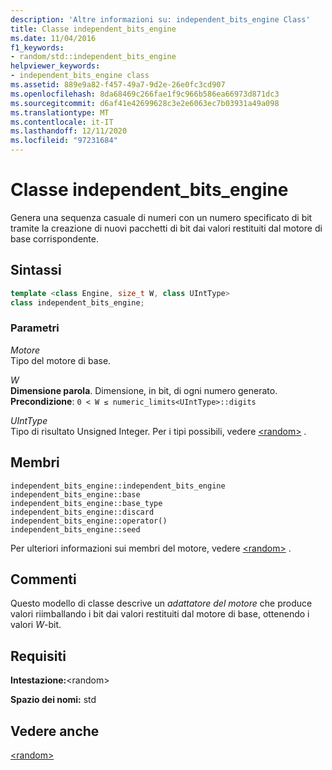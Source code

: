 ```yaml
---
description: 'Altre informazioni su: independent_bits_engine Class'
title: Classe independent_bits_engine
ms.date: 11/04/2016
f1_keywords:
- random/std::independent_bits_engine
helpviewer_keywords:
- independent_bits_engine class
ms.assetid: 889e9a82-f457-49a7-9d2e-26e0fc3cd907
ms.openlocfilehash: 8da68469c266fae1f9c966b586ea66973d871dc3
ms.sourcegitcommit: d6af41e42699628c3e2e6063ec7b03931a49a098
ms.translationtype: MT
ms.contentlocale: it-IT
ms.lasthandoff: 12/11/2020
ms.locfileid: "97231684"
---
```

# <a name="independent_bits_engine-class"></a>Classe independent_bits_engine

Genera una sequenza casuale di numeri con un numero specificato di bit tramite la creazione di nuovi pacchetti di bit dai valori restituiti dal motore di base corrispondente.

## <a name="syntax"></a>Sintassi

```cpp
template <class Engine, size_t W, class UIntType>
class independent_bits_engine;
```

### <a name="parameters"></a>Parametri

*Motore*\
Tipo del motore di base.

*W*\
**Dimensione parola**. Dimensione, in bit, di ogni numero generato. **Precondizione**: `0 < W ≤ numeric_limits<UIntType>::digits`

*UIntType*\
Tipo di risultato Unsigned Integer. Per i tipi possibili, vedere [\<random>](../standard-library/random.md) .

## <a name="members"></a>Membri

`independent_bits_engine::independent_bits_engine`\
`independent_bits_engine::base`\
`independent_bits_engine::base_type`\
`independent_bits_engine::discard`\
`independent_bits_engine::operator()`\
`independent_bits_engine::seed`

Per ulteriori informazioni sui membri del motore, vedere [\<random>](../standard-library/random.md) .

## <a name="remarks"></a>Commenti

Questo modello di classe descrive un *adattatore del motore* che produce valori riimballando i bit dai valori restituiti dal motore di base, ottenendo i valori *W*-bit.

## <a name="requirements"></a>Requisiti

**Intestazione:**\<random>

**Spazio dei nomi:** std

## <a name="see-also"></a>Vedere anche

[\<random>](../standard-library/random.md)
